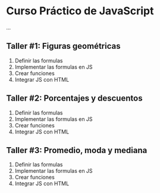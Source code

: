 # Curso Práctico de JavaScript

...

## Taller #1: Figuras geométricas

1. Definir las formulas
2. Implementar las formulas en JS
3. Crear funciones
4. Integrar JS con HTML

## Taller #2: Porcentajes y descuentos

1. Definir las formulas
2. Implementar las formulas en JS
3. Crear funciones
4. Integrar JS con HTML

## Taller #3: Promedio, moda y mediana

1. Definir las formulas
2. Implementar las formulas en JS
3. Crear funciones
4. Integrar JS con HTML
